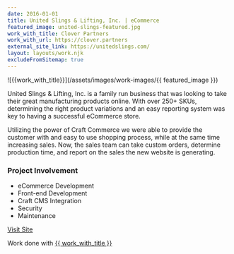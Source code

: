 ```yaml
---
date: 2016-01-01
title: United Slings & Lifting, Inc. | eCommerce
featured_image: united-slings-featured.jpg
work_with_title: Clover Partners
work_with_url: https://clover.partners
external_site_link: https://unitedslings.com/
layout: layouts/work.njk
excludeFromSitemap: true
---
```


![{{work_with_title}}](/assets/images/work-images/{{ featured_image }})

United Slings & Lifting, Inc. is a family run business that was looking to take their great manufacturing products online. With over 250+ SKUs, determining the right product variations and an easy reporting system was key to having a successful eCommerce store.

Utilizing the power of Craft Commerce we were able to provide the customer with and easy to use shopping process, while at the same time increasing sales. Now, the sales team can take custom orders, determine production time, and report on the sales the new website is generating.

### Project Involvement

- eCommerce Development
- Front-end Development
- Craft CMS Integration
- Security
- Maintenance

<a class="button" href="{{ external_site_link }}">Visit Site</a>

Work done with <a href="{{ work_with_url }}" target="_blank">{{ work_with_title }}</a>
